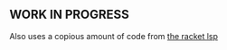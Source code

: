 ## WORK IN PROGRESS
Also uses a copious amount of code from [the racket lsp](https://github.com/jeapostrophe/racket-langserver/)
